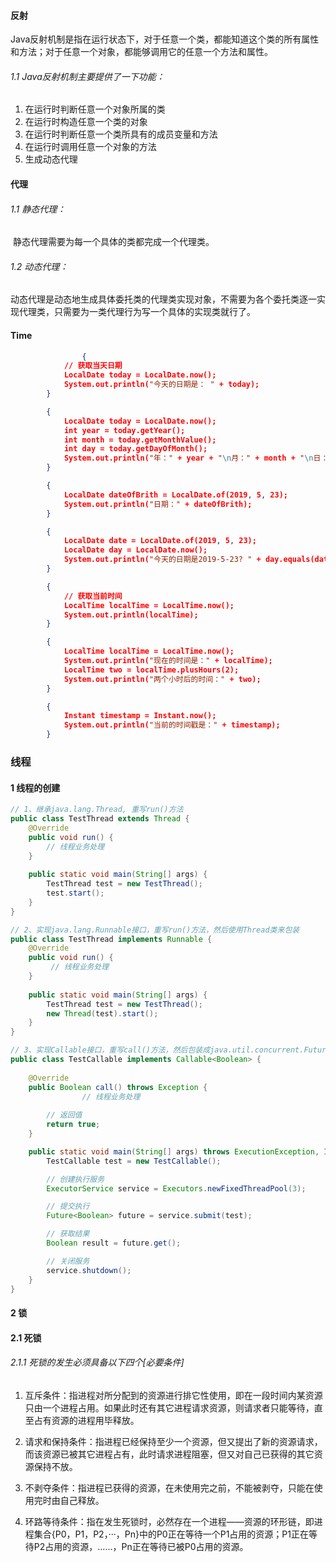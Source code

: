 #### 反射

​		Java反射机制是指在运行状态下，对于任意一个类，都能知道这个类的所有属性和方法；对于任意一个对象，都能够调用它的任意一个方法和属性。

###### 1.1	Java反射机制主要提供了一下功能：

1. 在运行时判断任意一个对象所属的类
2. 在运行时构造任意一个类的对象
3. 在运行时判断任意一个类所具有的成员变量和方法
4. 在运行时调用任意一个对象的方法
5. 生成动态代理

#### 代理

###### 1.1	静态代理：

​		静态代理需要为每一个具体的类都完成一个代理类。

###### 1.2	动态代理：

​		动态代理是动态地生成具体委托类的代理类实现对象，不需要为各个委托类逐一实现代理类，只需要为一类代理行为写一个具体的实现类就行了。

#### Time

```json
				{
            // 获取当天日期
            LocalDate today = LocalDate.now();
            System.out.println("今天的日期是： " + today);
        }

        {
            LocalDate today = LocalDate.now();
            int year = today.getYear();
            int month = today.getMonthValue();
            int day = today.getDayOfMonth();
            System.out.println("年：" + year + "\n月：" + month + "\n日：" + day);
        }

        {
            LocalDate dateOfBrith = LocalDate.of(2019, 5, 23);
            System.out.println("日期：" + dateOfBrith);
        }

        {
            LocalDate date = LocalDate.of(2019, 5, 23);
            LocalDate day = LocalDate.now();
            System.out.println("今天的日期是2019-5-23? " + day.equals(date));
        }

        {
            // 获取当前时间
            LocalTime localTime = LocalTime.now();
            System.out.println(localTime);
        }

        {
            LocalTime localTime = LocalTime.now();
            System.out.println("现在的时间是：" + localTime);
            LocalTime two = localTime.plusHours(2);
            System.out.println("两个小时后的时间：" + two);
        }

        {
            Instant timestamp = Instant.now();
            System.out.println("当前的时间戳是：" + timestamp);
        }
```

### 线程

#### 1	线程的创建

```java
// 1、继承java.lang.Thread, 重写run()方法
public class TestThread extends Thread {
    @Override
    public void run() {
        // 线程业务处理
    }
  
  	public static void main(String[] args) {
        TestThread test = new TestThread();
        test.start();
    }
}

// 2、实现java.lang.Runnable接口，重写run()方法，然后使用Thread类来包装
public class TestThread implements Runnable {
    @Override
    public void run() {
         // 线程业务处理
    }
  
  	public static void main(String[] args) {
        TestThread test = new TestThread();
        new Thread(test).start();
    }
}

// 3、实现Callable接口，重写call()方法，然后包装成java.util.concurrent.FutureTask, 再然后包装成Thread
public class TestCallable implements Callable<Boolean> {
    
    @Override
    public Boolean call() throws Exception {
				// 线程业务处理
      
      	// 返回值
        return true;
    }

    public static void main(String[] args) throws ExecutionException, InterruptedException {
        TestCallable test = new TestCallable();

        // 创建执行服务
        ExecutorService service = Executors.newFixedThreadPool(3);

        // 提交执行
        Future<Boolean> future = service.submit(test);

        // 获取结果
        Boolean result = future.get();

        // 关闭服务
        service.shutdown();
    }
}

```

#### 2	锁

#### 2.1	死锁

###### 2.1.1	死锁的发生必须具备以下四个[必要条件]

1. 互斥条件：指进程对所分配到的资源进行排它性使用，即在一段时间内某资源只由一个进程占用。如果此时还有其它进程请求资源，则请求者只能等待，直至占有资源的进程用毕释放。

2. 请求和保持条件：指进程已经保持至少一个资源，但又提出了新的资源请求，而该资源已被其它进程占有，此时请求进程阻塞，但又对自己已获得的其它资源保持不放。

3. 不剥夺条件：指进程已获得的资源，在未使用完之前，不能被剥夺，只能在使用完时由自己释放。

4. 环路等待条件：指在发生死锁时，必然存在一个进程——资源的环形链，即进程集合{P0，P1，P2，···，Pn}中的P0正在等待一个P1占用的资源；P1正在等待P2占用的资源，……，Pn正在等待已被P0占用的资源。

